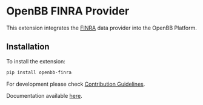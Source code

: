 # OpenBB FINRA Provider

This extension integrates the [FINRA](https://finra.org/) data provider into the OpenBB Platform.

## Installation

To install the extension:

```bash
pip install openbb-finra
```

For development please check [Contribution Guidelines](https://github.com/OpenBB-finance/OpenBBTerminal/blob/feature/openbb-sdk-v4/openbb_platform/CONTRIBUTING.md).

Documentation available [here](https://docs.openbb.co/sdk).
